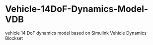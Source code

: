 # Vehicle-14DoF-Dynamics-Model-VDB
vehicle 14 DoF dynamics model based on Simulink Vehicle Dynamics Blockset
